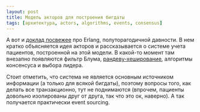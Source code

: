 ```yaml
---
layout: post
title: Модель акторов для построения бигдаты
tags: [архитектура, actors, algorithms, events, consensus]
---
```

А вот и [доклад посвежее](https://www.youtube.com/watch?v=9qUfX3XFi_4) про Erlang, полуторагодичной давности. В нем кратко объясняется идея акторов и рассказывается о системе учета пациентов, построенной на этой модели. В какой-то момент там внезапно появляются фильтр Блума, [рандеву-хеширование](https://en.wikipedia.org/wiki/Rendezvous_hashing), алгоритмы консенсуса и выбора лидера.

Стоит отметить, что система не является основным источником информации (а только для всякой бигдаты), поэтому вопросы того, как делать все транзакционно, тут не поднимаются (впрочем, пациенты довольно изолированы друг от друга, так что это ок, наверно). А так получается практически event sourcing.

